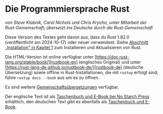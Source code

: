# Die Programmiersprache Rust

*von Steve Klabnik, Carol Nichols und Chris Krycho, unter Mitarbeit der
Rust-Gemeinschaft;*
*übersetzt ins Deutsche durch die Rust-Gemeinschaft*

Diese Version des Textes geht davon aus, dass du Rust 1.82.0 (veröffentlicht am
2024-10-17) oder neuer verwendest. Siehe [Abschnitt „Installation“ in Kapitel
1][install1] zum Installieren und Aktualisieren von Rust.

Die HTML-Version ist online verfügbar unter
[https://doc.rust-lang.org/stable/book/][rustbook-en]
(englisches Original) und unter
[https://rust-lang-de.github.io/rustbook-de/][rustbook-de]
(deutsche Übersetzung) sowie offline in Rust-Installationen, die mit `rustup`
erfolgt sind; führe `rustup docs --book` aus um es zu öffnen.

Es sind weitere [Gemeinschaftsübersetzungen][translations] verfügbar.

Der englische Text ist als [Taschenbuch und E-Book bei No Starch
Press][nsprust] erhältlich, den deutschen Text gibt es ebenfalls als
[Taschenbuch und E-Book][rust-lernen].

[install1]: ch01-01-installation.html
[nsprust]: https://nostarch.com/rust-programming-language-2nd-edition
[rustbook-de]: https://rust-lang-de.github.io/rustbook-de/
[rustbook-en]: https://doc.rust-lang.org/stable/book/
[rust-lernen]: https://rust-lernen.de/
[translations]: appendix-06-translation.html
